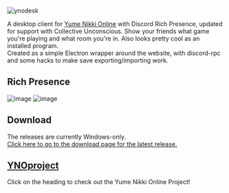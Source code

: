 ![ynodesk](https://user-images.githubusercontent.com/2998216/201456135-270da105-a4fa-4976-a69a-3a69e5d3fe59.png)

A desktop client for [Yume Nikki Online](https://ynoproject.net/) with Discord Rich Presence, updated for support with Collective Unconscious.
Show your friends what game you're playing and what room you're in. Also looks pretty cool as an installed program.  
Created as a simple Electron wrapper around the website, with discord-rpc and some hacks to make save exporting/importing work.  

## Rich Presence
![image](https://user-images.githubusercontent.com/2998216/201456282-6337d763-db5c-4fc2-b399-00b3513b1f7b.png)
![image](https://user-images.githubusercontent.com/2998216/201456297-8cb36ebb-6400-4ae8-9804-ce51bcf3c1b5.png)

## Download
The releases are currently Windows-only.  
[Click here to go to the download page for the latest release.](https://github.com/Microsorex/ynodesktop-totem/releases)

## [YNOproject](https://github.com/ynoproject)
Click on the heading to check out the Yume Nikki Online Project!
